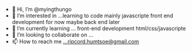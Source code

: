 - 👋 Hi, I’m @myingthungo
- 👀 I’m interested in ...learning to code mainly javascripte front end development for now maybe back end later
- 🌱 I’m currently learning ... front-end development html/css/javascripte
- 💞️ I’m looking to collaborate on ...
- 📫 How to reach me ...ripcord.humtsoe@gmail.com

<!---
myingthungo/myingthungo is a ✨ special ✨ repository because its `README.md` (this file) appears on your GitHub profile.
You can click the Preview link to take a look at your changes.
--->
